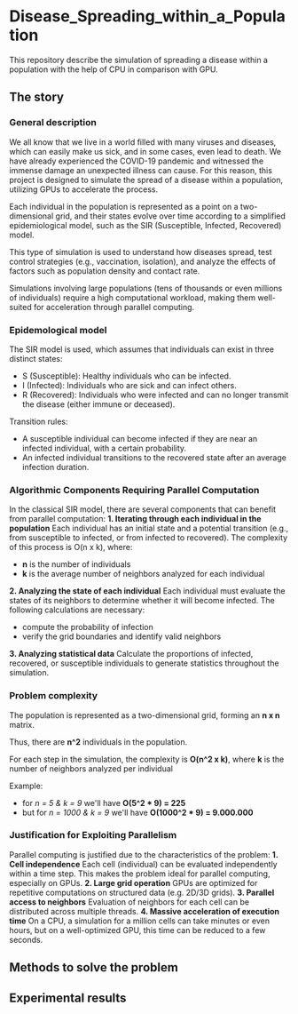 # Disease_Spreading_within_a_Population
This repository describe the simulation of spreading a disease within a population with the help of CPU in comparison with GPU.

## The story
### General description
We all know that we live in a world filled with many viruses and diseases, which can easily make us sick, and in some cases, even lead to death. We have already experienced the COVID-19 pandemic and witnessed the immense damage an unexpected illness can cause. For this reason, this project is designed to simulate the spread of a disease within a population, utilizing GPUs to accelerate the process. <br>

Each individual in the population is represented as a point on a two-dimensional grid, and their states evolve over time according to a simplified epidemiological model, such as the SIR (Susceptible, Infected, Recovered) model. <br>

This type of simulation is used to understand how diseases spread, test control strategies (e.g., vaccination, isolation), and analyze the effects of factors such as population density and contact rate. <br>

Simulations involving large populations (tens of thousands or even millions of individuals) require a high computational workload, making them well-suited for acceleration through parallel computing. <br>

### Epidemological model
The SIR model is used, which assumes that individuals can exist in three distinct states:
- S (Susceptible): Healthy individuals who can be infected.
- I (Infected): Individuals who are sick and can infect others.
- R (Recovered): Individuals who were infected and can no longer transmit the disease (either immune or deceased).
  
Transition rules:
- A susceptible individual can become infected if they are near an infected individual, with a certain probability. <br>
- An infected individual transitions to the recovered state after an average infection duration. <br>

### Algorithmic Components Requiring Parallel Computation
In the classical SIR model, there are several components that can benefit from parallel computation:
**1. Iterating through each individual in the population**
  Each individual has an initial state and a potential transition (e.g., from susceptible to infected, or from infected to recovered). The complexity of this process  is O(n x k), where:
- **n** is the number of individuals
- **k** is the average number of neighbors analyzed for each individual
  
**2. Analyzing the state of each individual**
  Each individual must evaluate the states of its neighbors to determine whether it will become infected. The following calculations are necessary:
- compute the probability of infection
- verify the grid boundaries and identify valid neighbors
  
**3. Analyzing statistical data**
  Calculate the proportions of infected, recovered, or susceptible individuals to generate statistics throughout the simulation.

### Problem complexity
The population is represented as a two-dimensional grid, forming an **n x n** matrix. <br>

Thus, there are **n^2** individuals in the population. <br>

For each step in the simulation, the complexity is **O(n^2 x k)**, where **k** is the number of neighbors analyzed per individual

Example: 
- for *n = 5 & k = 9* we'll have **O(5^2 * 9) = 225**
- but for *n = 1000 & k = 9* we'll have **O(1000^2 * 9) = 9.000.000**

### Justification for Exploiting Parallelism
Parallel computing is justified due to the characteristics of the problem:
**1. Cell independence**
  Each cell (individual) can be evaluated independently within a time step. This makes the problem ideal for parallel computing, especially on GPUs.
**2. Large grid operation**
  GPUs are optimized for repetitive computations on structured data (e.g. 2D/3D grids).
**3. Parallel access to neighbors**
  Evaluation of neighbors for each cell can be distributed across multiple threads.
**4. Massive acceleration of execution time**
  On a CPU, a simulation for a million cells can take minutes or even hours, but on a well-optimized GPU, this time can be reduced to a few seconds.


## Methods to solve the problem

## Experimental results

